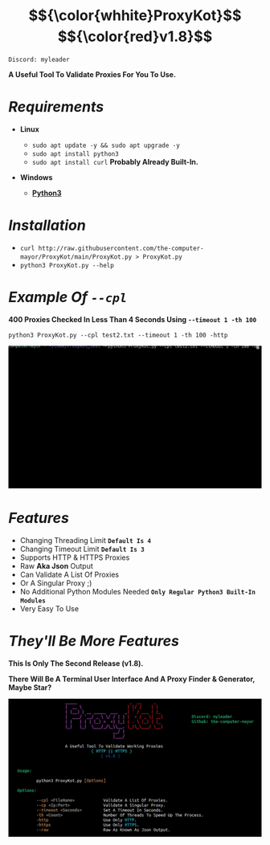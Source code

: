 # $${\color{whhite}ProxyKot}$$ $${\color{red}v1.8}$$

`Discord: myleader`

**A Useful Tool To Validate Proxies For You To Use.**
# *Requirements*
- **Linux**
   -  `sudo apt update -y && sudo apt upgrade -y`
   -  `sudo apt install python3`
   - `sudo apt install curl` **Probably Already Built-In.**

- **Windows**
   - **[Python3](https://www.python.org)**
# *Installation*
   - `curl http://raw.githubusercontent.com/the-computer-mayor/ProxyKot/main/ProxyKot.py > ProxyKot.py`
   - `python3 ProxyKot.py --help`
# *Example Of `--cpl`*
**400 Proxies Checked In Less Than 4 Seconds Using `--timeout 1 -th 100`**  
```console
python3 ProxyKot.py --cpl test2.txt --timeout 1 -th 100 -http
```
![](http://github.com/the-computer-mayor/computer-mayor-db/blob/main/cplv1.8.gif?raw=true)
# *Features*
- Changing Threading Limit **`Default Is 4`**
- Changing Timeout Limit **`Default Is 3`**
- Supports HTTP & HTTPS Proxies
- Raw **Aka Json** Output
- Can Validate A List Of Proxies
- Or A Singular Proxy ;)
- No Additional Python Modules Needed **`Only Regular Python3 Built-In Modules`**
- Very Easy To Use 
# *They'll Be More Features* 
**This Is Only The Second Release (v1.8).**

**There Will Be A Terminal User Interface And A Proxy Finder & Generator, Maybe Star?**

![](https://github.com/the-computer-mayor/computer-mayor-db/blob/main/ProxyKotv1.8.png?raw=true)

